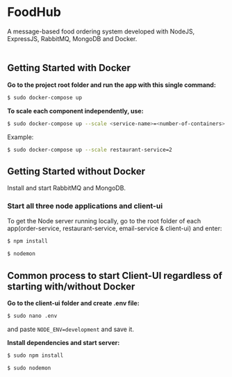 # FoodHub

A message-based food ordering system developed with NodeJS, ExpressJS, RabbitMQ, MongoDB and Docker. <br><br>

## Getting Started with Docker
**Go to the project root folder and run the app with this single command:**
  ```bash
  $ sudo docker-compose up
  ```

**To scale each component independently, use:**
  ```bash
  $ sudo docker-compose up --scale <service-name>=<number-of-containers>
  ```

Example:
  ```bash
  $ sudo docker-compose up --scale restaurant-service=2
  ```
## Getting Started without Docker
Install and start RabbitMQ and MongoDB. </br>

### Start all three node applications and client-ui
To get the Node server running locally, go to the root folder of each app(order-service, restaurant-service, email-service & client-ui) and enter:

```sh
$ npm install
```

```sh
$ nodemon
```

## Common process to start Client-UI regardless of starting with/without Docker

**Go to the client-ui folder and create .env file:**
  ```bash
  $ sudo nano .env
  ```
and paste `NODE_ENV=development` and save it.

**Install dependencies and start server:**
  ```bash
  $ sudo npm install
  ```
  
  ```bash
  $ sudo nodemon
  ```
